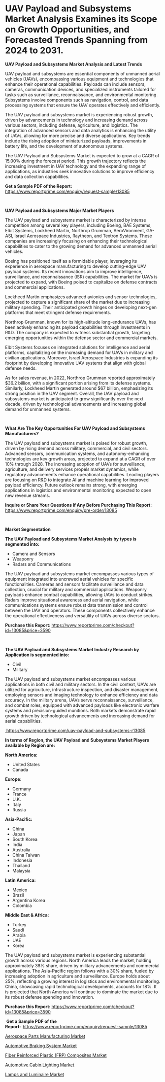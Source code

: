 <p><h1>UAV Payload and Subsystems Market Analysis Examines its Scope on Growth Opportunities, and Forecasted Trends Spanning from 2024 to 2031.</h1></p><p><strong>UAV Payload and Subsystems Market Analysis and Latest Trends</strong></p>
<p><p>UAV payload and subsystems are essential components of unmanned aerial vehicles (UAVs), encompassing various equipment and technologies that enhance their operational capabilities. Payloads can include sensors, cameras, communication devices, and specialized instruments tailored for tasks such as surveillance, reconnaissance, and environmental monitoring. Subsystems involve components such as navigation, control, and data processing systems that ensure the UAV operates effectively and efficiently.</p><p>The UAV payload and subsystems market is experiencing robust growth, driven by advancements in technology and increasing demand across various sectors, including defense, agriculture, and logistics. The integration of advanced sensors and data analytics is enhancing the utility of UAVs, allowing for more precise and diverse applications. Key trends include the rising adoption of miniaturized payloads, improvements in battery life, and the development of autonomous systems.</p><p>The UAV Payload and Subsystems Market is expected to grow at a CAGR of 15.00% during the forecast period. This growth trajectory reflects the increasing investment in UAV technology and the expanding range of applications, as industries seek innovative solutions to improve efficiency and data collection capabilities.</p></p>
<p><strong>Get a Sample PDF of the Report:&nbsp;</strong> <a href="https://www.reportprime.com/enquiry/request-sample/13085">https://www.reportprime.com/enquiry/request-sample/13085</a></p>
<p>&nbsp;</p>
<p><strong>UAV Payload and Subsystems Major Market Players</strong></p>
<p><p>The UAV payload and subsystems market is characterized by intense competition among several key players, including Boeing, BAE Systems, Elbit Systems, Lockheed Martin, Northrop Grumman, AeroVironment, GA-ASI, Israel Aerospace Industries, Raytheon, and Textron Systems. These companies are increasingly focusing on enhancing their technological capabilities to cater to the growing demand for advanced unmanned aerial vehicles.</p><p>Boeing has positioned itself as a formidable player, leveraging its experience in aerospace manufacturing to develop cutting-edge UAV payload systems. Its recent innovations aim to improve intelligence, surveillance, and reconnaissance (ISR) capabilities. The market for UAVs is projected to expand, with Boeing poised to capitalize on defense contracts and commercial applications.</p><p>Lockheed Martin emphasizes advanced avionics and sensor technologies, projected to capture a significant share of the market due to increasing military spending. Their anticipated growth hinges on developing next-gen platforms that meet stringent defense requirements.</p><p>Northrop Grumman, known for its high-altitude long-endurance UAVs, has been actively enhancing its payload capabilities through investments in R&D. The company is expected to witness substantial growth, targeting emerging opportunities within the defense sector and commercial markets.</p><p>Elbit Systems focuses on integrated solutions for intelligence and aerial platforms, capitalizing on the increasing demand for UAVs in military and civilian applications. Moreover, Israel Aerospace Industries is expanding its footprint by developing innovative UAV systems that align with global defense needs.</p><p>As for sales revenue, in 2022, Northrop Grumman reported approximately $36.2 billion, with a significant portion arising from its defense systems. Similarly, Lockheed Martin generated around $67 billion, emphasizing its strong position in the UAV segment. Overall, the UAV payload and subsystems market is anticipated to grow significantly over the next decade, driven by technological advancements and increasing global demand for unmanned systems.</p></p>
<p>&nbsp;</p>
<p><strong>What Are The Key Opportunities For UAV Payload and Subsystems Manufacturers?</strong></p>
<p><p>The UAV payload and subsystems market is poised for robust growth, driven by rising demand across military, commercial, and civil sectors. Advanced sensors, communication systems, and autonomy-enhancing technologies are key growth areas, projected to expand at a CAGR of over 10% through 2028. The increasing adoption of UAVs for surveillance, agriculture, and delivery services propels market dynamics, while regulatory advancements enhance operational capabilities. Leading players are focusing on R&D to integrate AI and machine learning for improved payload efficiency. Future outlook remains strong, with emerging applications in logistics and environmental monitoring expected to open new revenue streams.</p></p>
<p><strong>Inquire or Share Your Questions If Any Before Purchasing This Report:</strong> <a href="https://www.reportprime.com/enquiry/pre-order/13085">https://www.reportprime.com/enquiry/pre-order/13085</a></p>
<p>&nbsp;</p>
<p><strong>Market Segmentation</strong></p>
<p><strong>The UAV Payload and Subsystems Market Analysis by types is segmented into:</strong></p>
<p><ul><li>Camera and Sensors</li><li>Weaponry</li><li>Radars and Communications</li></ul></p>
<p><p>The UAV payload and subsystems market encompasses various types of equipment integrated into uncrewed aerial vehicles for specific functionalities. Cameras and sensors facilitate surveillance and data collection, crucial for military and commercial applications. Weaponry payloads enhance combat capabilities, allowing UAVs to conduct strikes. Radars improve situational awareness and aerial navigation, while communications systems ensure robust data transmission and control between the UAV and operators. These components collectively enhance the operational effectiveness and versatility of UAVs across diverse sectors.</p></p>
<p><strong>Purchase this Report:&nbsp;</strong><a href="https://www.reportprime.com/checkout?id=13085&price=3590">https://www.reportprime.com/checkout?id=13085&price=3590</a></p>
<p>&nbsp;</p>
<p><strong>The UAV Payload and Subsystems Market Industry Research by Application is segmented into:</strong></p>
<p><ul><li>Civil</li><li>Military</li></ul></p>
<p><p>The UAV payload and subsystems market encompasses various applications in both civil and military sectors. In the civil context, UAVs are utilized for agriculture, infrastructure inspection, and disaster management, employing sensors and imaging technology to enhance efficiency and data accuracy. In the military arena, UAVs serve reconnaissance, surveillance, and combat roles, equipped with advanced payloads like electronic warfare systems and precision-guided munitions. Both markets demonstrate rapid growth driven by technological advancements and increasing demand for aerial capabilities.</p></p>
<p><a href="https://www.reportprime.com/uav-payload-and-subsystems-r13085">&nbsp;https://www.reportprime.com/uav-payload-and-subsystems-r13085</a></p>
<p><strong>In terms of Region, the UAV Payload and Subsystems Market Players available by Region are:</strong></p>
<p>
    <p> <strong> North America: </strong>
        <ul>
            <li>United States</li>
            <li>Canada</li>
        </ul>
        </p> 
    <p> <strong> Europe: </strong>
        <ul>
            <li>Germany</li>
            <li>France</li>
            <li>U.K.</li>
            <li>Italy</li>
            <li>Russia</li>
        </ul>
        </p> 
    <p> <strong> Asia-Pacific: </strong>
        <ul>
            <li>China</li>
            <li>Japan</li>
            <li>South Korea</li>
            <li>India</li>
            <li>Australia</li>
            <li>China Taiwan</li>
            <li>Indonesia</li>
            <li>Thailand</li>
            <li>Malaysia</li>
        </ul>
        </p> 
    <p> <strong> Latin America: </strong>
        <ul>
            <li>Mexico</li>
            <li>Brazil</li>
            <li>Argentina Korea</li>
            <li>Colombia</li>
        </ul>
        </p> 
    <p> <strong> Middle East & Africa: </strong>
        <ul>
            <li>Turkey</li>
            <li>Saudi</li>
            <li>Arabia</li>
            <li>UAE</li>
            <li>Korea</li>
        </ul>
    </p>
    </p>
<p><p>The UAV payload and subsystems market is experiencing substantial growth across various regions. North America leads the market, holding approximately 38% share, driven by military advancements and commercial applications. The Asia-Pacific region follows with a 30% share, fueled by increasing adoption in agriculture and surveillance. Europe holds about 25%, reflecting a growing interest in logistics and environmental monitoring. China, showcasing rapid technological developments, accounts for 18%. It is projected that North America will continue to dominate the market due to its robust defense spending and innovation.</p></p>
<p><strong>Purchase this Report: </strong><a href="https://www.reportprime.com/checkout?id=13085&price=3590">https://www.reportprime.com/checkout?id=13085&price=3590</a></p>
<p>&nbsp;<strong>Get a Sample PDF of the Report:&nbsp;&nbsp;</strong><a href="https://www.reportprime.com/enquiry/request-sample/13085">https://www.reportprime.com/enquiry/request-sample/13085</a></p>
<p><strong></strong></p>
<p><p><a href="https://medium.com/@kellieblock2023/aerospace-parts-manufacturing-market-size-by-type-engines-aircraft-manufacturing-cabin-c1cba875cf32">Aerospace Parts Manufacturing Market</a></p><p><a href="https://www.linkedin.com/pulse/what-innovations-shaping-automotive-braking-system-market-nk6ee?trackingId=C3ZFrHyKQ0yHWiBvt2PIDA%3D%3D">Automotive Braking System Market</a></p><p><a href="https://issuu.com/reportprime-2/docs/fiber-reinforced-plastic-frp-compos_39b796a55ad323">Fiber Reinforced Plastic (FRP) Composites Market</a></p><p><a href="https://www.linkedin.com/pulse/emerging-trends-automotive-cabin-lighting-market-global-5lroe?trackingId=gceaayApTYGSNTrj16gK1w%3D%3D">Automotive Cabin Lighting Market</a></p><p><a href="https://issuu.com/reportprime-2/docs/lamps-and-luminaire-market-size-203_5caab9b9f5b56f">Lamps and Luminaire Market</a></p></p>